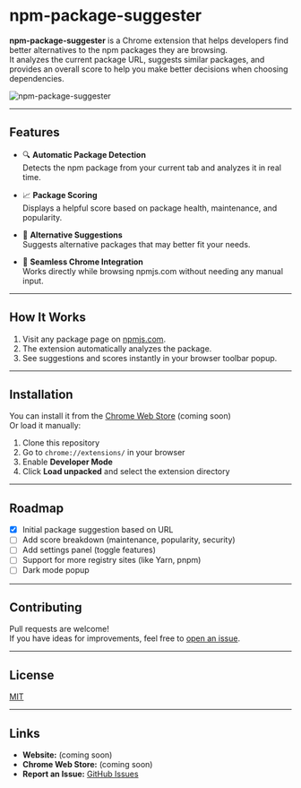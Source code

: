 # npm-package-suggester

**npm-package-suggester** is a Chrome extension that helps developers find better alternatives to the npm packages they are browsing.  
It analyzes the current package URL, suggests similar packages, and provides an overall score to help you make better decisions when choosing dependencies.

![npm-package-suggester](https://ik.imagekit.io/qsj9rwkvv/Screenshot%202025-04-26%20at%204.40.07%E2%80%AFPM.png?updatedAt=1745675865653)

---

## Features

- 🔍 **Automatic Package Detection**  
  Detects the npm package from your current tab and analyzes it in real time.

- 📈 **Package Scoring**  
  Displays a helpful score based on package health, maintenance, and popularity.

- 🚀 **Alternative Suggestions**  
  Suggests alternative packages that may better fit your needs.

- 🯩 **Seamless Chrome Integration**  
  Works directly while browsing npmjs.com without needing any manual input.

---

## How It Works

1. Visit any package page on [npmjs.com](https://www.npmjs.com/).
2. The extension automatically analyzes the package.
3. See suggestions and scores instantly in your browser toolbar popup.

---

## Installation

You can install it from the [Chrome Web Store](#) (coming soon)  
Or load it manually:

1. Clone this repository
2. Go to `chrome://extensions/` in your browser
3. Enable **Developer Mode**
4. Click **Load unpacked** and select the extension directory

---

## Roadmap

- [x] Initial package suggestion based on URL
- [ ] Add score breakdown (maintenance, popularity, security)
- [ ] Add settings panel (toggle features)
- [ ] Support for more registry sites (like Yarn, pnpm)
- [ ] Dark mode popup

---

## Contributing

Pull requests are welcome!  
If you have ideas for improvements, feel free to [open an issue](https://github.com/BugBlitz98/npm-package-suggester/issues).

---

## License

[MIT](LICENSE)

---

## Links

- **Website:** (coming soon)  
- **Chrome Web Store:** (coming soon)  
- **Report an Issue:** [GitHub Issues](https://github.com/BugBlitz98/npm-package-suggester/issues)
